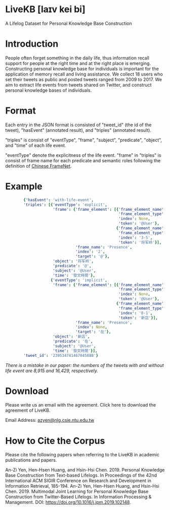 # LiveKB [laɪv kei bi]
A Lifelog Dataset for Personal Knowledge Base Construction
# Introduction
People often forget something in the daily life, thus information recall support for people at the right time and at the right place is emerging. Constructing personal knowledge base for individuals is important for the application of memory recall and living assistance. We collect 18 users who set their tweets as public and posted tweets ranged from 2009 to 2017. We aim to extract life events from tweets shared on Twitter, and construct personal knowledge bases of individuals.

# Format
Each entry in the JSON format is consisted of "tweet_id" (the id of the tweet), "hasEvent" (annotated result), and "triples" (annotated result).

"triples" is consist of "eventType", "frame", "subject", "predicate", "object", and "time" of each life event.

"eventType" denote the explicitness of the life event. "frame" in "triples" is consist of frame name for each predicate and semantic roles following the definition of [Chinese FrameNet](https://github.com/ntunlplab/FrameNet-CFN-Lex).

# Example
```yaml
        {'hasEvent': 'with-life-event',
        'triples': [{'eventType': 'explicit',
                     'frame': {'frame_element': [{'frame_element_name': 'Entity',
                                                  'frame_element_type': 'core',
                                                  'index': None,
                                                  'token': '@User'},
                                                 {'frame_element_name': 'Location',
                                                  'frame_element_type': 'core',
                                                  'index': '3-5',
                                                  'token': '将军岭'}],
                               'frame_name': 'Presence',
                               'index': '2',
                               'target': '@'},
                     'object': '将军岭',
                     'predicate': '@',
                     'subject': '@User',
                     'time': '發文時間'},
                    {'eventType': 'implicit',
                     'frame': {'frame_element': [{'frame_element_name': 'Entity',
                                                  'frame_element_type': 'core',
                                                  'index': None,
                                                  'token': '@User'},
                                                 {'frame_element_name': 'Location',
                                                  'frame_element_type': 'core',
                                                  'index': '0-1',
                                                  'token': '新店'}],
                               'frame_name': 'Presence',
                               'index': None,
                               'target': '在'},
                     'object': '新店',
                     'predicate': '在',
                     'subject': '@User',
                     'time': '發文時間'}],
        'tweet_id': '239534741467045888'}
```
*There is a mistake in our paper: the numbers of the tweets with and without life event are 8,915 and 16,429, respectively.*
# Download
Please write us an email with the agreement. Click here to download the agreement of LiveKB.

Email Address: azyen@nlg.csie.ntu.edu.tw

# How to Cite the Corpus
Please cite the following papers when referring to the LiveKB in academic publications and papers.

An-Zi Yen, Hen-Hsen Huang, and Hsin-Hsi Chen. 2019. Personal Knowledge Base Construction from Text-based Lifelogs. In Proceedings of the 42nd International ACM SIGIR Conference on Research and Development in Information Retrieval, 185-194.
An-Zi Yen, Hen-Hsen Huang, and Hsin-Hsi Chen. 2019. Multimodal Joint Learning for Personal Knowledge Base Construction from Twitter-Based Lifelogs. In Information Processing & Management. DOI: https://doi.org/10.1016/j.ipm.2019.102148.
